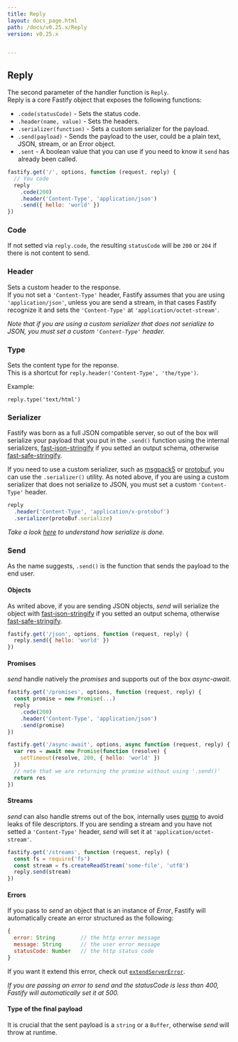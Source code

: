 ```yaml
---
title: Reply
layout: docs_page.html
path: /docs/v0.25.x/Reply
version: v0.25.x


---
```


## Reply
The second parameter of the handler function is `Reply`.  
Reply is a core Fastify object that exposes the following functions:

- `.code(statusCode)` - Sets the status code.
- `.header(name, value)` - Sets the headers.
- `.serializer(function)` - Sets a custom serializer for the payload.
- `.send(payload)` - Sends the payload to the user, could be a plain text, JSON, stream, or an Error object.
- `.sent` - A boolean value that you can use if you need to know it `send` has already been called.

```js
fastify.get('/', options, function (request, reply) {
  // You code
  reply
    .code(200)
    .header('Content-Type', 'application/json')
    .send({ hello: 'world' })
})
```
<a name="code"></a>
### Code
If not setted via `reply.code`, the resulting `statusCode` will be `200` or `204` if there is not content to send.

<a name="header"></a>
### Header
Sets a custom header to the response.  
If you not set a `'Content-Type'` header, Fastify assumes that you are using `'application/json'`, unless you are send a stream, in that cases Fastify recognize it and sets the `'Content-Type'` at `'application/octet-stream'`.

*Note that if you are using a custom serializer that does not serialize to JSON, you must set a custom `'Content-Type'` header.*

<a name="type"></a>
### Type
Sets the content type for the reponse.  
This is a shortcut for `reply.header('Content-Type', 'the/type')`.

Example:

```
reply.type('text/html')
```

<a name="serializer"></a>
### Serializer
Fastify was born as a full JSON compatible server, so out of the box will serialize your payload that you put in the `.send()` function using the internal serializers, [fast-json-stringify](https://www.npmjs.com/package/fast-json-stringify) if you setted an output schema, otherwise [fast-safe-stringify](https://www.npmjs.com/package/fast-safe-stringify).

If you need to use a custom serializer, such as [msgpack5](https://github.com/mcollina/msgpack5) or [protobuf](https://github.com/dcodeIO/ProtoBuf.js/), you can use the `.serializer()` utility. As noted above, if you are using a custom serializer that does not serialize to JSON, you must set a custom `'Content-Type'` header.  

```js
reply
  .header('Content-Type', 'application/x-protobuf')
  .serializer(protoBuf.serialize)
```
*Take a look [here](/docs/v0.25.x/Validation-And-Serialize#serialize) to understand how serialize is done.*

<a name="send"></a>
### Send
 As the name suggests, `.send()` is the function that sends the payload to the end user.

<a name="send-object"></a>
#### Objects
As writed above, if you are sending JSON objects, *send* will serialize the object with [fast-json-stringify](https://www.npmjs.com/package/fast-json-stringify) if you setted an output schema, otherwise [fast-safe-stringify](https://www.npmjs.com/package/fast-safe-stringify).
```js
fastify.get('/json', options, function (request, reply) {
  reply.send({ hello: 'world' })
})
```

<a name="send-promise"></a>
#### Promises
*send* handle natively the *promises* and supports out of the box *async-await*.
```js
fastify.get('/promises', options, function (request, reply) {
  const promise = new Promise(...)
  reply
    .code(200)
    .header('Content-Type', 'application/json')
    .send(promise)
})

fastify.get('/async-await', options, async function (request, reply) {
  var res = await new Promise(function (resolve) {
    setTimeout(resolve, 200, { hello: 'world' })
  })
  // note that we are returning the promise without using '.send()'
  return res
})
```

<a name="send-streams"></a>
#### Streams
*send* can also handle strems out of the box, internally uses [pump](https://www.npmjs.com/package/pump) to avoid leaks of file descriptors. If you are sending a stream and you have not setted a `'Content-Type'` header, *send* will set it at `'application/octet-stream'`.
```js
fastify.get('/streams', function (request, reply) {
  const fs = require('fs')
  const stream = fs.createReadStream('some-file', 'utf8')
  reply.send(stream)
})
```

<a name="errors"></a>
#### Errors
If you pass to *send* an object that is an instance of *Error*, Fastify will automatically create an error structured as the following:
```js
{
  error: String        // the http error message
  message: String      // the user error message
  statusCode: Number   // the http status code
}
```
If you want it extend this error, check out [`extendServerError`](/docs/v0.25.x/Decorators#extend-server-error).  

*If you are passing an error to send and the statusCode is less than 400, Fastify will automatically set it at 500.*

<a name="payload-type"></a>
#### Type of the final payload
It is crucial that the sent payload is a `string` or a `Buffer`, otherwise *send* will throw at runtime.
